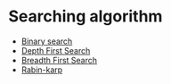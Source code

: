 # Searching algorithm
* [Binary search](https://github.com/vacu9708/Algorithm/tree/main/Searching%20algorithm/Binary%20search)
* [Depth First Search](https://github.com/vacu9708/Algorithm/tree/main/Searching%20algorithm/DFS)
* [Breadth First Search](https://github.com/vacu9708/Algorithm/tree/main/Searching%20algorithm/BFS)
* [Rabin-karp](https://github.com/vacu9708/Algorithm/blob/main/Algorithm%20traning/Leetcode/medium/28.%20Find%20the%20Index%20of%20the%20First%20Occurrence%20in%20a%20String.md)
